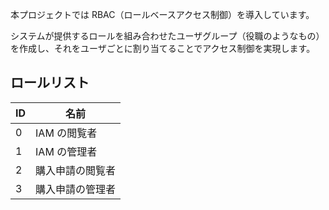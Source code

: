 本プロジェクトでは RBAC（ロールベースアクセス制御）を導入しています。

システムが提供するロールを組み合わせたユーザグループ（役職のようなもの）を作成し、それをユーザごとに割り当てることでアクセス制御を実現します。

## ロールリスト

| ID  | 名前             |
| --- | ---------------- |
| 0   | IAM の閲覧者     |
| 1   | IAM の管理者     |
| 2   | 購入申請の閲覧者 |
| 3   | 購入申請の管理者 |
